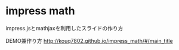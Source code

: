 impress math
============
impress.jsとmathjaxを利用したスライドの作り方

DEMO兼作り方 <http://kouq7802.github.io/impress_math/#/main_title>


